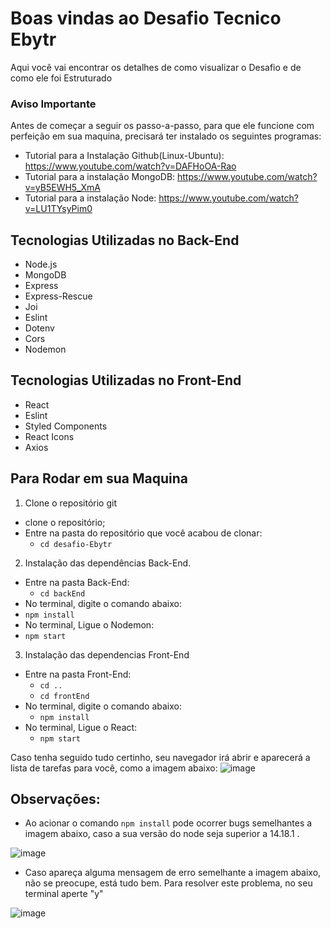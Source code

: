 # Boas vindas ao Desafio Tecnico Ebytr

Aqui você vai encontrar os detalhes de como visualizar o Desafio e de como ele foi Estruturado 

 ### Aviso Importante
Antes de começar a seguir os passo-a-passo, para que ele funcione com perfeição em sua maquina, precisará ter instalado os seguintes programas:

- Tutorial para a Instalação Github(Linux-Ubuntu): https://www.youtube.com/watch?v=DAFHoOA-Rao
- Tutorial para a instalação MongoDB: https://www.youtube.com/watch?v=yB5EWH5_XmA
- Tutorial para a instalação Node: https://www.youtube.com/watch?v=LU1TYsyPim0

## Tecnologias Utilizadas no Back-End

- Node.js
- MongoDB
- Express
- Express-Rescue
- Joi
- Eslint
- Dotenv
- Cors
- Nodemon

## Tecnologias Utilizadas no Front-End

- React
- Eslint
- Styled Components
- React Icons
- Axios

## Para Rodar em sua Maquina

1. Clone o repositório git

- clone o repositório;
- Entre na pasta do repositório que você acabou de clonar:
  - `cd desafio-Ebytr`
  
2. Instalação das dependências Back-End.

- Entre na pasta Back-End:
  - `cd backEnd`
- No terminal, digite o comando abaixo:
 - `npm install`
- No terminal, Ligue o Nodemon:
 -  `npm start`

3. Instalação das dependencias Front-End

- Entre na pasta Front-End:
  - `cd ..`
  - `cd frontEnd`
- No terminal, digite o comando abaixo:
  - `npm install`
- No terminal, Ligue o React:
  - `npm start`


Caso tenha seguido tudo certinho, seu navegador irá abrir e aparecerá a lista de tarefas para você, como a imagem abaixo:
![image](https://i.imgur.com/1EkIFeL.png)



## Observações:
-  Ao acionar o comando `npm install` pode ocorrer bugs semelhantes a imagem abaixo, caso a sua versão do node seja superior a 14.18.1 .

![image](https://user-images.githubusercontent.com/78621614/140446624-18ac6130-df00-4eb0-b8fa-06dc5c5cd469.png)

- Caso apareça alguma mensagem de erro semelhante a imagem abaixo, não se preocupe, está tudo bem. Para resolver este problema, no seu terminal aperte "y"

![image](https://user-images.githubusercontent.com/78621614/140443132-86afcd5e-1208-4b92-8a7c-022e55076477.png)
